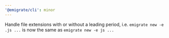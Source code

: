 ```yaml
---
'@emigrate/cli': minor
---
```


Handle file extensions with or without a leading period, i.e. `emigrate new -e .js ...` is now the same as `emigrate new -e js ...`
